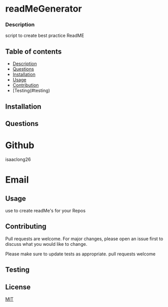 
# readMeGenerator

### Description
script to create best practice ReadME


## Table of contents
* [Description](#description)
* [Questions](#questions)
* [Installation](#installation)
* [Usage](#usage)
* [Contribution](#contributing)
* [Testing(#testing) 


## Installation


## Questions

# Github
isaaclong26
# Email



## Usage
use to create readMe's for your Repos


## Contributing
Pull requests are welcome. For major changes, please open an issue first to discuss what you would like to change.

Please make sure to update tests as appropriate.
pull requests welcome

## Testing



## License
[MIT](https://choosealicense.com/licenses/mit/)
    
    
